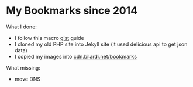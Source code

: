 # My Bookmarks since 2014
What I done:
- I follow this macro [gist](https://gist.github.com/bilardi/6b6cdcfabed5e5976ba697544be714d6) guide
- I cloned my old PHP site into Jekyll site (it used delicious api to get json data)
- I copied my images into [cdn.bilardi.net/bookmarks](https://github.com/bilardi/cdn.aws)

What missing:
- move DNS
